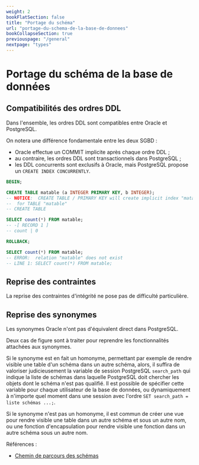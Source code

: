 ```yaml
---
weight: 2
bookFlatSection: false
title: "Portage du schéma"
url: "portage-du-schema-de-la-base-de-donnees"
bookCollapseSection: true
previouspage: "/general"
nextpage: "types"
---
```


# Portage du schéma de la base de données

## Compatibilités des ordres DDL

Dans l'ensemble, les ordres DDL sont compatibles entre Oracle et PostgreSQL.

On notera une différence fondamentale entre les deux SGBD :

  * Oracle effectue un COMMIT implicite après chaque ordre DDL ;
  * au contraire, les ordres DDL sont transactionnels dans PostgreSQL ;
  * les DDL concurrents sont exclusifs à Oracle, mais PostgreSQL propose un
    `CREATE INDEX CONCURRENTLY`.

```sql
BEGIN;

CREATE TABLE matable (a INTEGER PRIMARY KEY, b INTEGER);
-- NOTICE:  CREATE TABLE / PRIMARY KEY will create implicit index "matable_pkey"
--  for TABLE "matable"
-- CREATE TABLE

SELECT count(*) FROM matable;
-- -[ RECORD 1 ]
-- count | 0

ROLLBACK;

SELECT count(*) FROM matable;
-- ERROR:  relation "matable" does not exist
-- LINE 1: SELECT count(*) FROM matable;
```

## Reprise des contraintes

La reprise des contraintes d'intégrité ne pose pas de difficulté particulière.

## Reprise des synonymes

Les synonymes Oracle n'ont pas d'équivalent direct dans PostgreSQL. 

Deux cas de figure sont à traiter pour reprendre les fonctionnalités attachées aux 
synonymes.

Si le synonyme est en fait un homonyme, permettant par exemple de rendre visible 
une table d'un schéma dans un autre schéma, alors, il suffira de valoriser 
judicieusement la variable de session PostgreSQL `search_path` qui indique la 
liste de schémas dans laquelle PostgreSQL doit chercher les objets dont le 
schéma n'est pas qualifié. Il est possible de spécifier cette variable pour 
chaque utilisateur de la base de données, ou dynamiquement à n'importe quel 
moment dans une session avec l'ordre 
`SET search_path = liste schémas ...;`.

Si le synonyme n'est pas un homonyme, il est commun de créer une vue pour 
rendre visible une table dans un autre schéma et sous un autre nom, ou une 
fonction d'encapsulation pour rendre visible une fonction dans un autre 
schéma sous un autre nom.

Références :

* [Chemin de parcours des schémas](https://docs.postgresql.fr/current/ddl-schemas.html#ddl-schemas-path)

